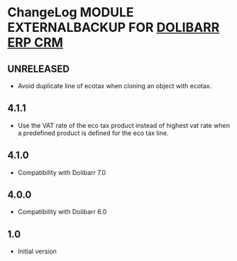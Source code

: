 # ChangeLog MODULE EXTERNALBACKUP FOR <a href="https://www.dolibarr.org">DOLIBARR ERP CRM</a>


## UNRELEASED

- Avoid duplicate line of ecotax when cloning an object with ecotax.

## 4.1.1

- Use the VAT rate of the eco tax product instead of highest vat rate when a predefined product
  is defined for the eco tax line.


## 4.1.0

- Compatibility with Dolibarr 7.0


## 4.0.0

- Compatibility with Dolibarr 6.0


## 1.0

- Initial version

